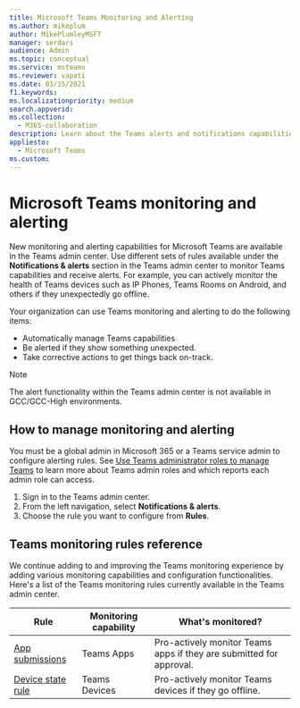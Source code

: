 ```yaml
---
title: Microsoft Teams Monitoring and Alerting 
ms.author: mikeplum
author: MikePlumleyMSFT
manager: serdars
audience: Admin
ms.topic: conceptual
ms.service: msteams
ms.reviewer: vapati
ms.date: 03/15/2021
f1.keywords:
ms.localizationpriority: medium
search.appverid:
ms.collection: 
  - M365-collaboration
description: Learn about the Teams alerts and notifications capabilities available in the Microsoft Teams admin center.
appliesto: 
  - Microsoft Teams
ms.custom: 
---
```


# Microsoft Teams monitoring and alerting

New monitoring and alerting capabilities for Microsoft Teams are available in the Teams admin center. Use different sets of rules available under the **Notifications & alerts** section in the Teams admin center to monitor Teams capabilities and receive alerts. For example, you can actively monitor the health of Teams devices such as IP Phones, Teams Rooms on Android, and others if they unexpectedly go offline.  

Your organization can use Teams monitoring and alerting to do the following items:

- Automatically manage Teams capabilities
- Be alerted if they show something unexpected.
- Take corrective actions to get things back on-track.

> [!NOTE]
> The alert functionality within the Teams admin center is not available in GCC/GCC-High environments.

## How to manage monitoring and alerting

 You must be a global admin in Microsoft 365 or a Teams service admin to configure alerting rules. See [Use Teams administrator roles to manage Teams](../using-admin-roles.md) to learn more about Teams admin roles and which reports each admin role can access.

1. Sign in to the Teams admin center.
2. From the left navigation, select **Notifications & alerts**.
3. Choose the rule you want to configure from **Rules**.

## Teams monitoring rules reference

We continue adding to and improving the Teams monitoring experience by adding various monitoring capabilities and configuration functionalities. Here's a list of the Teams monitoring rules currently available in the Teams admin center.


|Rule  |Monitoring capability|What's monitored? |
|---------|---------|---------|
|[App submissions](submit-approve-custom-apps.md) |Teams Apps | Pro-actively monitor Teams apps if they are submitted for approval.|
|[Device state rule](device-health-status.md)  |Teams Devices | Pro-actively monitor Teams devices if they go offline.|
